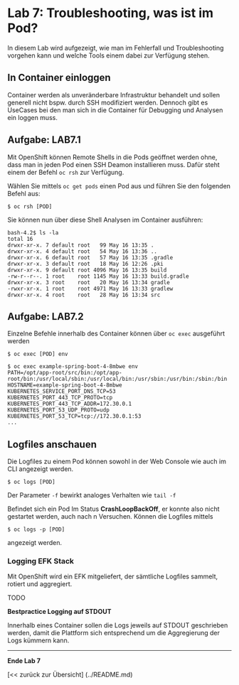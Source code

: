 # Lab 7: Troubleshooting, was ist im Pod?

In diesem Lab wird aufgezeigt, wie man im Fehlerfall und Troubleshooting vorgehen kann und welche Tools einem dabei zur Verfügung stehen.

## In Container einloggen

Container werden als unveränderbare Infrastruktur behandelt und sollen generell nicht bspw. durch SSH modifiziert werden. Dennoch gibt es UseCases bei den man sich in die Container für Debugging und Analysen ein loggen muss.

## Aufgabe: LAB7.1

Mit OpenShift können Remote Shells in die Pods geöffnet werden ohne, dass man in jeden Pod einen SSH Deamon installieren muss. Dafür steht einem der Befehl `oc rsh` zur Verfügung.

Wählen Sie mittels `oc get pods` einen Pod aus und führen Sie den folgenden Befehl aus:
```
$ oc rsh [POD] 
```

Sie können nun über diese Shell Analysen im Container ausführen:

```
bash-4.2$ ls -la
total 16                                                                        
drwxr-xr-x. 7 default root   99 May 16 13:35 .                                  
drwxr-xr-x. 4 default root   54 May 16 13:36 ..                                 
drwxr-xr-x. 6 default root   57 May 16 13:35 .gradle                            
drwxr-xr-x. 3 default root   18 May 16 12:26 .pki                               
drwxr-xr-x. 9 default root 4096 May 16 13:35 build                              
-rw-r--r--. 1 root    root 1145 May 16 13:33 build.gradle                       
drwxr-xr-x. 3 root    root   20 May 16 13:34 gradle                             
-rwxr-xr-x. 1 root    root 4971 May 16 13:33 gradlew                            
drwxr-xr-x. 4 root    root   28 May 16 13:34 src 
```

## Aufgabe: LAB7.2

Einzelne Befehle innerhalb des Container können über `oc exec` ausgeführt werden

```
$ oc exec [POD] env
```


```
$ oc exec example-spring-boot-4-8mbwe env
PATH=/opt/app-root/src/bin:/opt/app-root/bin:/usr/local/sbin:/usr/local/bin:/usr/sbin:/usr/bin:/sbin:/bin
HOSTNAME=example-spring-boot-4-8mbwe
KUBERNETES_SERVICE_PORT_DNS_TCP=53
KUBERNETES_PORT_443_TCP_PROTO=tcp
KUBERNETES_PORT_443_TCP_ADDR=172.30.0.1
KUBERNETES_PORT_53_UDP_PROTO=udp
KUBERNETES_PORT_53_TCP=tcp://172.30.0.1:53
...
```

## Logfiles anschauen

Die Logfiles zu einem Pod können sowohl in der Web Console wie auch im CLI angezeigt werden.

```
$ oc logs [POD]
```
Der Parameter `-f` bewirkt analoges Verhalten wie `tail -f`

Befindet sich ein Pod Im Status **CrashLoopBackOff**, er konnte also nicht gestartet werden, auch nach n Versuchen. Können die Logfiles mittels

 ```
$ oc logs -p [POD]
```
angezeigt werden.


### Logging EFK Stack 

Mit OpenShift wird ein EFK mitgeliefert, der sämtliche Logfiles sammelt, rotiert und aggregiert. 

TODO

**Bestpractice Logging auf STDOUT**

Innerhalb eines Container sollen die Logs jeweils auf STDOUT geschrieben werden, damit die Plattform sich entsprechend um die Aggregierung der Logs kümmern kann.



---

**Ende Lab 7**

[<< zurück zur Übersicht] (../README.md)
